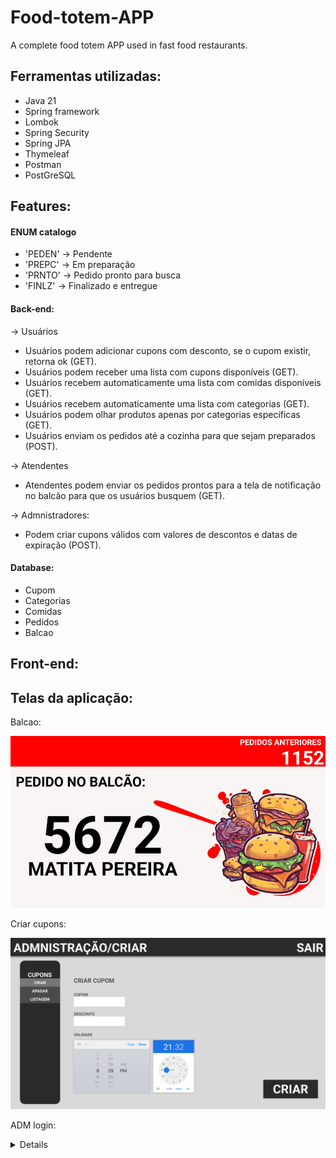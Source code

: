 # Food-totem-APP
A complete food totem APP used in fast food restaurants.


## Ferramentas utilizadas:

* Java 21
* Spring framework
* Lombok
* Spring Security
* Spring JPA
* Thymeleaf
* Postman
* PostGreSQL


## Features:

#### ENUM catalogo
* 'PEDEN' -> Pendente
* 'PREPC' -> Em preparação
* 'PRNTO' -> Pedido pronto para busca
* 'FINLZ' -> Finalizado e entregue


#### Back-end:

-> Usuários

* Usuários podem adicionar cupons com desconto, se o cupom existir, retorna ok (GET).
* Usuários podem receber uma lista com cupons disponíveis (GET).
* Usuários recebem automaticamente uma lista com comidas disponíveis (GET).
* Usuários recebem automaticamente uma lista com categorias (GET).
* Usuários podem olhar produtos apenas por categorias específicas (GET).
* Usuários enviam os pedidos até a cozinha para que sejam preparados (POST).

-> Atendentes

* Atendentes podem enviar os pedidos prontos para a tela de notificação no balcão para que os usuários busquem (GET).


-> Admnistradores:

* Podem criar cupons válidos com valores de descontos e datas de expiração (POST).



#### Database:
*  Cupom
*  Categorias
*  Comidas
*  Pedidos
*  Balcao


## Front-end:


## Telas da aplicação:

Balcao:
<p align="center">
  <img src="https://github.com/JonanthaW/Food-totem-APP/blob/main/Images/balcao.PNG">
</p>

Criar cupons:
<p align="center">
  <img src="https://github.com/JonanthaW/Food-totem-APP/blob/main/Images/cuponsCriar.PNG">
</p>

ADM login:
<details>
<p align="center">
  <img src="https://github.com/JonanthaW/Food-totem-APP/blob/main/Images/loginADM.PNG">
</p>
</details>